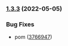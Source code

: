 ### [1.3.3](https://github.com/Hapag-Lloyd/dist-comm-vis-api/compare/1.3.2...1.3.3) (2022-05-05)


### Bug Fixes

* pom ([3766947](https://github.com/Hapag-Lloyd/dist-comm-vis-api/commit/376694733d676e3502bbc89b5b97a45055a4f021))
